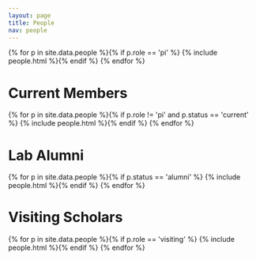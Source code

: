 ```yaml
---
layout: page
title: People
nav: people
---
```


<div class="row">

{% for p in site.data.people %}{% if p.role == 'pi' %}
{% include people.html %}{% endif %}
{% endfor %}

</div>

# Current Members

<div class="row">

{% for p in site.data.people %}{% if p.role != 'pi' and p.status ==
'current' %}
{% include people.html %}{% endif %}
{% endfor %}

</div>

# Lab Alumni

{% for p in site.data.people %}{% if p.status == 'alumni' %}
{% include people.html %}{% endif %}
{% endfor %}

# Visiting Scholars

<div class="row">

{% for p in site.data.people %}{% if p.role == 'visiting' %}
{% include people.html %}{% endif %}
{% endfor %}

</div>

